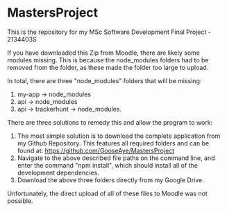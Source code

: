 # MastersProject
This is the repository for my MSc Software Development Final Project - 2134403S

If you have downloaded this Zip from Moodle, there are likely some modules missing. This is because the node_modules folders had to be removed from the folder, as these made the folder too large to upload.

In total, there are three "node_modules" folders that will be missing:
1) my-app -> node_modules
2) api -> node_modules
3) api -> trackerhunt -> node_modules.

There are three solutions to remedy this and allow the program to work:
1) The most simple solution is to download the complete application from my Github Repository. This features all required folders and can be found at: https://github.com/GooseAye/MastersProject
2) Navigate to the above described file paths on the command line, and enter the command "npm install", which should install all of the development dependencies.
3) Download the above three folders directly from my Google Drive. 

Unfortunately, the direct upload of all of these files to Moodle was not possible. 